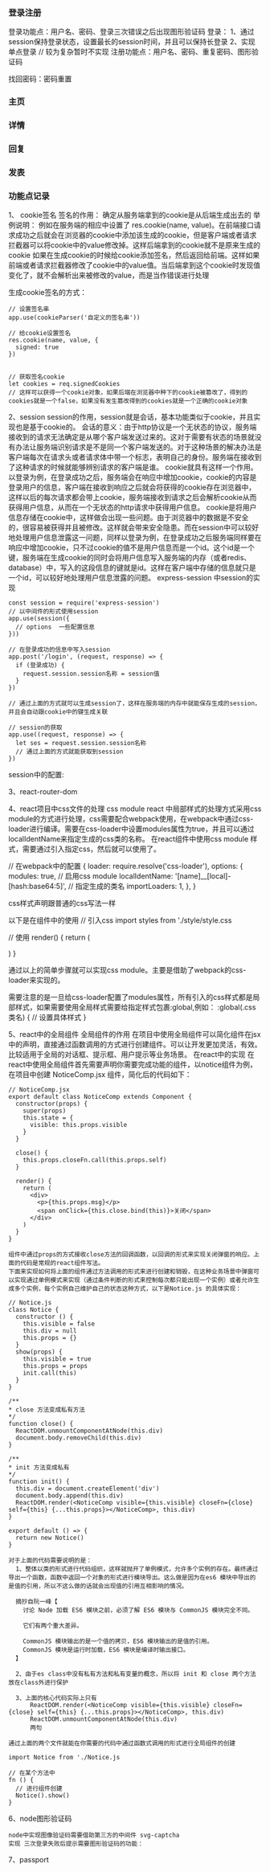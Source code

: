 ### 登录注册

登录功能点：用户名、密码、登录三次错误之后出现图形验证码
  登录：
    1、通过session保持登录状态，设置最长的session时间，并且可以保持长登录
    2、实现单点登录 // 较为复杂暂时不实现
注册功能点：用户名、密码、重复密码、图形验证码

找回密码：密码重置

### 主页

### 详情

### 回复

### 发表

### 功能点记录
1、
  cookie签名
  签名的作用： 确定从服务端拿到的cookie是从后端生成出去的
  举例说明：
    例如在服务端的相应中设置了 res.cookie(name, value)。在前端接口请求成功之后就会在浏览器的cookie中添加该生成的cookie，但是客户端或者请求拦截器可以将cookie中的value修改掉。这样后端拿到的cookie就不是原来生成的cookie
    如果在生成cookie的时候给cookie添加签名，然后返回给前端。这样如果前端或者请求拦截器修改了cookie中的value值。当后端拿到这个cookie时发现值变化了，就不会解析出来被修改的value，而是当作错误进行处理
  
  生成cookie签名的方式：

    // 设置签名串
    app.use(cookieParser('自定义的签名串'))

    // 给cookie设置签名
    res.cookie(name, value, {
      signed: true
    })


    // 获取签名cookie
    let cookies = req.signedCookies
    // 这样可以获得一个cookie对象，如果后端在浏览器中种下的cookie被篡改了，得到的cookies就是一个false，如果没有发生篡改得到的cookies就是一个正确的cookie对象

2、session
  session的作用，session就是会话，基本功能类似于cookie，并且实现也是基于cookie的。
  会话的意义：由于http协议是一个无状态的协议，服务端接收到的请求无法确定是从哪个客户端发送过来的。这对于需要有状态的场景就没有办法让服务端识别请求是不是同一个客户端发送的。对于这种场景的解决办法是客户端每次在请求头或者请求体中带一个标志，表明自己的身份。服务端在接收到了这种请求的时候就能够辨别请求的客户端是谁。
   cookie就具有这样一个作用。以登录为例，在登录成功之后，服务端会在响应中增加cookie，cookie的内容是登录用户的信息，客户端在接收到响应之后就会将获得的cookie存在浏览器中，这样以后的每次请求都会带上cookie，服务端接收到请求之后会解析cookie从而获得用户信息，从而在一个无状态的http请求中获得用户信息。
   cookie是将用户信息存储在cookie中，这样做会出现一些问题。由于浏览器中的数据是不安全的，很容易被获得并且被修改。这样就会带来安全隐患。而在session中可以较好地处理用户信息泄露这一问题，同样以登录为例，在登录成功之后服务端同样要在响应中增加cookie，只不过cookie的值不是用户信息而是一个id。这个id是一个键，服务端在生成cookie的同时会将用户信息写入服务端的内存（或者redis、database）中，写入的这段信息的键就是id。这样在客户端中存储的信息就只是一个id，可以较好地处理用户信息泄露的问题。
   express-session 中session的实现

    const session = require('express-session')
    // 以中间件的形式使用session
    app.use(session({
      // options  一些配置信息
    }))

    // 在登录成功的信息中写入session
    app.post('/login', (request, response) => {
      if (登录成功) {
        request.session.session名称 = session值
      }
    })

    // 通过上面的方式就可以生成session了，这样在服务端的内存中就能保存生成的session，并且会自动跟cookie中的键生成关联

    // session的获取
    app.use((request, response) => {
      let ses = request.session.session名称
      // 通过上面的方式就能获取到session
    })

  session中的配置:


3、react-router-dom

4、react项目中css文件的处理
 css module
 react 中局部样式的处理方式采用css module的方式进行处理，css需要配合webpack使用，在webpack中通过css-loader进行编译。需要在css-loader中设置modules属性为true，并且可以通过localIdentName来指定生成的css类的名称。
  在react组件中使用css module 样式，需要通过引入指定css，然后就可以使用了。
  
  // 在webpack中的配置
  {
    loader: require.resolve('css-loader'),
    options: {
      modules: true, // 启用css module
      localIdentName: '[name]__[local]-[hash:base64:5]', // 指定生成的类名
      importLoaders: 1,
    },
  }

css样式声明跟普通的css写法一样

以下是在组件中的使用
  // 引入css
  import styles from './style/style.css

  // 使用
  render() {
    return (
      <div className={styles.css类名}></div>
    )
  }

  通过以上的简单步骤就可以实现css module。主要是借助了webpack的css-loader来实现的。

  需要注意的是一旦给css-loader配置了modules属性，所有引入的css样式都是局部样式，如果需要使用全局样式需要给指定样式包裹:global,例如：
    :global(.css类名) {
      // 设置具体样式
    }

5、react中的全局组件
  全局组件的作用
    在项目中使用全局组件可以简化组件在jsx中的声明，直接通过函数调用的方式进行创建组件。可以让开发更加灵活，有效。比较适用于全局的对话框、提示框、用户提示等业务场景。
  在react中的实现
    在react中使用全局组件首先需要声明你需要完成功能的组件，以notice组件为例，在项目中创建 NoticeComp.jsx 组件，简化后的代码如下：

    // NoticeComp.jsx
    export default class NoticeComp extends Component {
      constructor(props) {
        super(props)
        this.state = {
          visible: this.props.visible
        }
      }

      close() {
        this.props.closeFn.call(this.props.self)
      }

      render() {
        return (
          <div>
            <p>{this.props.msg}</p>
            <span onClick={this.close.bind(this)}>关闭</span>
          </div>
        )
      }
    }

    组件中通过props的方式接收close方法的回调函数，以回调的形式来实现关闭弹窗的响应。上面的代码是常规的react组件写法。
    下面来实现如何将上面的组件通过方法调用的形式来进行创建和销毁，在这种业务场景中弹窗可以实现通过单例模式来实现（通过条件判断的形式来控制每次都只能出现一个实例）或者允许生成多个实例，每个实例自己维护自己的状态这种方式，以下是Notice.js 的具体实现：

    // Notice.js
    class Notice {
      constructor () {
        this.visible = false
        this.div = null
        this.props = {}
      }
      show(props) {
        this.visible = true
        this.props = props
        init.call(this)
      }
    }

    /**
    * close 方法变成私有方法
    */
    function close() {
      ReactDOM.unmountComponentAtNode(this.div)
      document.body.removeChild(this.div)
    }

    /**
    * init 方法变成私有
    */
    function init() {
      this.div = document.createElement('div')
      document.body.append(this.div)
      ReactDOM.render(<NoticeComp visible={this.visible} closeFn={close} self={this} {...this.props}></NoticeComp>, this.div)
    }

    export default () => {
      return new Notice()
    }

    对于上面的代码需要说明的是：
      1、整体以类的形式进行代码组织，这样就抛开了单例模式，允许多个实例的存在。最终通过导出一个函数，函数中返回一个对象的形式进行模块导出。这么做是因为在es6 模块中导出的是值的引用，所以不这么做的话就会出现值的引用互相影响的情况。
      
      摘抄自阮一峰【
        讨论 Node 加载 ES6 模块之前，必须了解 ES6 模块与 CommonJS 模块完全不同。

        它们有两个重大差异。

        CommonJS 模块输出的是一个值的拷贝，ES6 模块输出的是值的引用。
        CommonJS 模块是运行时加载，ES6 模块是编译时输出接口。
      】

      2、由于es class中没有私有方法和私有变量的概念，所以将 init 和 close 两个方法放在class外进行保护

      3、上面的核心代码实际上只有
          ReactDOM.render(<NoticeComp visible={this.visible} closeFn={close} self={this} {...this.props}></NoticeComp>, this.div)
          ReactDOM.unmountComponentAtNode(this.div)
          两句

    通过上面的两个文件就能在你需要的代码中通过函数式调用的形式进行全局组件的创建
    
    import Notice from './Notice.js

    // 在某个方法中
    fn () {
      // 进行组件创建
      Notice().show()
    }

6、node图形验证码

    node中实现图像验证码需要借助第三方的中间件 svg-captcha
    实现 三次登录失败后提示需要图形验证码的功能：
    
7、passport